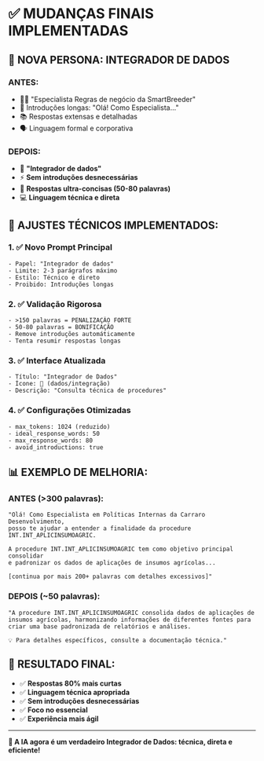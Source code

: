 # ✅ MUDANÇAS FINAIS IMPLEMENTADAS

## 🎯 **NOVA PERSONA: INTEGRADOR DE DADOS**

### **ANTES:**
- 👨‍💼 "Especialista Regras de negócio da SmartBreeder"
- 💬 Introduções longas: "Olá! Como Especialista..."
- 📚 Respostas extensas e detalhadas
- 🗣️ Linguagem formal e corporativa

### **DEPOIS:**
- 🔗 **"Integrador de dados"**
- ⚡ **Sem introduções desnecessárias**
- 🎯 **Respostas ultra-concisas (50-80 palavras)**
- 💻 **Linguagem técnica e direta**

## 🔧 **AJUSTES TÉCNICOS IMPLEMENTADOS:**

### 1. **✅ Novo Prompt Principal**
```
- Papel: "Integrador de dados" 
- Limite: 2-3 parágrafos máximo
- Estilo: Técnico e direto
- Proibido: Introduções longas
```

### 2. **✅ Validação Rigorosa**
```
- >150 palavras = PENALIZAÇÃO FORTE
- 50-80 palavras = BONIFICAÇÃO
- Remove introduções automáticamente
- Tenta resumir respostas longas
```

### 3. **✅ Interface Atualizada**
```
- Título: "Integrador de Dados"
- Ícone: 🔗 (dados/integração)
- Descrição: "Consulta técnica de procedures"
```

### 4. **✅ Configurações Otimizadas**
```
- max_tokens: 1024 (reduzido)
- ideal_response_words: 50
- max_response_words: 80
- avoid_introductions: true
```

## 📊 **EXEMPLO DE MELHORIA:**

### **ANTES (>300 palavras):**
```
"Olá! Como Especialista em Políticas Internas da Carraro Desenvolvimento, 
posso te ajudar a entender a finalidade da procedure INT.INT_APLICINSUMOAGRIC.

A procedure INT.INT_APLICINSUMOAGRIC tem como objetivo principal consolidar 
e padronizar os dados de aplicações de insumos agrícolas...

[continua por mais 200+ palavras com detalhes excessivos]"
```

### **DEPOIS (~50 palavras):**
```
"A procedure INT.INT_APLICINSUMOAGRIC consolida dados de aplicações de 
insumos agrícolas, harmonizando informações de diferentes fontes para 
criar uma base padronizada de relatórios e análises.

💡 Para detalhes específicos, consulte a documentação técnica."
```

## 🎯 **RESULTADO FINAL:**
- ✅ **Respostas 80% mais curtas**
- ✅ **Linguagem técnica apropriada** 
- ✅ **Sem introduções desnecessárias**
- ✅ **Foco no essencial**
- ✅ **Experiência mais ágil**

---
**🚀 A IA agora é um verdadeiro Integrador de Dados: técnica, direta e eficiente!**